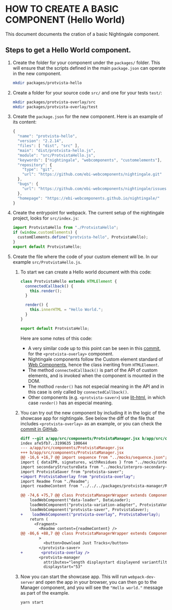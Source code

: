 # HOW TO CREATE A BASIC COMPONENT (Hello World)

This document documents the cration of a basic Nightingale component.

## Steps to get a Hello World component.

1. Create the folder for your component under the `packages/` folder. This will ensure that the scripts defined in the main `package.json` can operate in the new component.
   ```bash
   mkdir packages/protvista-hello
   ```
2. Create a folder for your source code `src/` and one for your tests `test/`:
   ```bash
   mkdir packages/protvista-overlay/src
   mkdir packages/protvista-overlay/test
   ```
3. Create the `package.json` for the new component. Here is an example of its content:

   ```javascript
   {
     "name": "protvista-hello",
     "version": "2.2.14",
     "files": [ "dist", "src" ],
     "main": "dist/protvista-hello.js",
     "module": "src/ProtvistaHello.js",
     "keywords": ["nightingale", "webcomponents", "customelements"],
     "repository": {
       "type": "git",
       "url": "https://github.com/ebi-webcomponents/nightingale.git"
     },
     "bugs": {
       "url": "https://github.com/ebi-webcomponents/nightingale/issues"
     },
     "homepage": "https://ebi-webcomponents.github.io/nightingale/"
   }

   ```

4. Create the entrypoint for webpack. The current setup of the nightingale project, looks for `src/index.js`:
   ```javascript
   import ProtvistaHello from "./ProtvistaHello";
   if (window.customElements) {
     customElements.define("protvista-hello", ProtvistaHello);
   }
   export default ProtvistaHello;
   ```
5. Create the file where the code of your custom element will be. In our example `src/ProtvistaHello.js`.

   1. To start we can create a Hello world document with this code:

      ```javascript
      class ProtvistaHello extends HTMLElement {
        connectedCallback() {
          this.render();
        }

        render() {
          this.innerHTML = "Hello World.";
        }
      }

      export default ProtvistaHello;
      ```

      Here are some notes of this code:

      - A very similar code up to this point can be seen in this [commit](https://github.com/ebi-webcomponents/nightingale/commit/8f23f1fe159052598fe59b0aba1f413fcc47bac3), for the `<protvista-overlay>` component.
      - Nightingale components follow the Custom element standard of [Web Components](https://developer.mozilla.org/en-US/docs/Web/Web_Components), hence the class ineriting from `HTMLElement`.
      - The method `connectedCallback()` is part of the API of custom elements, and is invoked when the component is mounted in the DOM.
      - The mothod `render()` has not especial meaning in the API and in this case is only called by `connectedCallback()`.
      - Other components (e.g. `<protvista-saver>`) use [lit-html](https://lit-html.polymer-project.org/), in which case `render()` has an especial meaning.

   2. You can try out the new component by including it in the logic of the showcase app for nightingale. See below the diff of the file that includes `<protvista-overlay>` as an example, or you can check the [commit in GitHub](https://github.com/ebi-webcomponents/nightingale/commit/16d2e9cbf778c590566518c862bddc959ae4d716).

      ```diff
      diff --git a/app/src/components/ProtvistaManager.jsx b/app/src/components/ProtvistaManager.jsx
      index afe5fb7..3199635 100644
      --- a/app/src/components/ProtvistaManager.jsx
      +++ b/app/src/components/ProtvistaManager.jsx
      @@ -16,6 +16,7 @@ import sequence from "../mocks/sequence.json";
      import { dataIPR, signatures, withResidues } from "../mocks/interpro";
      import secondaryStructureData from "../mocks/interpro-secondary-structure.json";
      import ProtvistaSaver from "protvista-saver";
      +import ProtvistaOverlay from "protvista-overlay";
      import Readme from "./Readme";
      import readmeContent from "../../../packages/protvista-manager/README.md";

      @@ -74,6 +75,7 @@ class ProtvistaManagerWrapper extends Component {
          loadWebComponent("data-loader", DataLoader);
          loadWebComponent("protvista-variation-adapter", ProtvistaVariationAdapter);
          loadWebComponent("protvista-saver", ProtvistaSaver);
      +    loadWebComponent("protvista-overlay", ProtvistaOverlay);
          return (
            <Fragment>
              <Readme content={readmeContent} />
      @@ -86,6 +88,7 @@ class ProtvistaManagerWrapper extends Component {
              >
                <button>Download Just Tracks</button>
              </protvista-saver>
      +        <protvista-overlay />
              <protvista-manager
                attributes="length displaystart displayend variantfilters highlight"
                displaystart="53"
      ```

   3. Now you can start the showcase app. This will run `webpack-dev-server` and open the app in your browser, you can then go to the Manager component, and you will see the `"Hello world."` message as part of the example.
      ```bash
      yarn start
      ```
